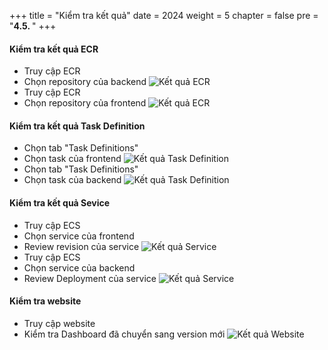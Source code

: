 +++
title = "Kiểm tra kết quả"
date = 2024
weight = 5
chapter = false
pre = "<b>4.5. </b>"
+++

#### Kiểm tra kết quả ECR

 - Truy cập ECR
 - Chọn repository của backend
![Kết quả ECR](/images/4-cicd-gitlab/4.5.1.png)
  - Truy cập ECR
  - Chọn repository của frontend
![Kết quả ECR](/images/4-cicd-gitlab/4.5.2.png)

#### Kiểm tra kết quả Task Definition
  - Chọn tab "Task Definitions"
  - Chọn task của frontend
![Kết quả Task Definition](/images/4-cicd-gitlab/4.5.3.png)
  - Chọn tab "Task Definitions"
  - Chọn task của backend
![Kết quả Task Definition](/images/4-cicd-gitlab/4.5.4.png)

#### Kiểm tra kết quả Sevice
  - Truy cập ECS
  - Chọn service của frontend
  - Review revision của service
![Kết quả Service](/images/4-cicd-gitlab/4.5.5.png)
  - Truy cập ECS
  - Chọn service của backend
  - Review Deployment của service
![Kết quả Service](/images/4-cicd-gitlab/4.5.6.png)

#### Kiểm tra website
  - Truy cập website
  - Kiểm tra Dashboard đã chuyển sang version mới
![Kết quả Website](/images/4-cicd-gitlab/4.5.7.png)

